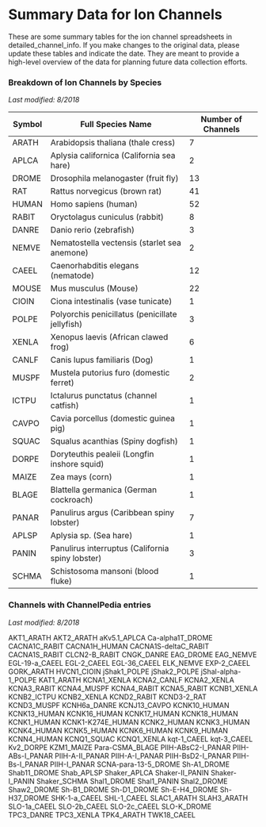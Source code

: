 # Summary Data for Ion Channels
These are some summary tables for the ion channel spreadsheets
in detailed_channel_info.  If you make changes to the original data, please update these tables and indicate the date.  They are meant to provide a high-level overview of the data for planning future data collection efforts.  

### Breakdown of Ion Channels by Species
_Last modified: 8/2018_

| Symbol | Full Species Name | Number of Channels |
|----|---|---|
| ARATH	| Arabidopsis thaliana (thale cress) |	7 |
| APLCA	| Aplysia californica (California sea hare) |	2 |
| DROME	| Drosophila melanogaster (fruit fly) |	13 |
| RAT	| Rattus norvegicus (brown rat) |	41 |
| HUMAN	| Homo sapiens (human) |	52 |
| RABIT	| Oryctolagus cuniculus (rabbit) |	8 |
| DANRE	| Danio rerio (zebrafish) |	3 |
| NEMVE	| Nematostella vectensis (starlet sea anemone) |	2 |
| CAEEL	| Caenorhabditis elegans (nematode) |	12 |
| MOUSE	| Mus musculus (Mouse) |	22 |
| CIOIN	| Ciona intestinalis (vase tunicate) |	1 |
| POLPE	| Polyorchis penicillatus (penicillate jellyfish) |	3 |
| XENLA	| Xenopus laevis (African clawed frog) |	6 |
| CANLF	| Canis lupus familiaris (Dog) |	1 |
| MUSPF	| Mustela putorius furo (domestic ferret) |	2 |
| ICTPU	| Ictalurus punctatus (channel catfish) |	1 |
| CAVPO	| Cavia porcellus (domestic guinea pig) |	1 |
| SQUAC	| Squalus acanthias (Spiny dogfish) |	1 |
| DORPE	| Doryteuthis pealeii (Longfin inshore squid) |	1 |
| MAIZE	| Zea mays (corn) |	1 |
| BLAGE	| Blattella germanica (German cockroach) |	1 |
| PANAR	| Panulirus argus (Caribbean spiny lobster) |	7 |
| APLSP	| Aplysia sp. (Sea hare) |	1 |
| PANIN	| Panulirus interruptus (California spiny lobster) |	3 |
| SCHMA	| Schistosoma mansoni (blood fluke) |	1 |

### Channels with ChannelPedia entries
_Last modified: 8/2018_

AKT1_ARATH
AKT2_ARATH
aKv5.1_APLCA
Ca-alpha1T_DROME
CACNA1C_RABIT
CACNA1H_HUMAN
CACNA1S-deltaC_RABIT
CACNA1S_RABIT
CLCN2-B_RABIT
CNGK_DANRE
EAG_DROME
EAG_NEMVE
EGL-19-a_CAEEL
EGL-2_CAEEL
EGL-36_CAEEL
ELK_NEMVE
EXP-2_CAEEL
GORK_ARATH
HVCN1_CIOIN
jShak1_POLPE
jShak2_POLPE
jShal-alpha-1_POLPE
KAT1_ARATH
KCNA1_XENLA
KCNA2_CANLF
KCNA2_XENLA
KCNA3_RABIT
KCNA4_MUSPF
KCNA4_RABIT
KCNA5_RABIT
KCNB1_XENLA
KCNB2_ICTPU
KCNB2_XENLA
KCND2_RABIT
KCND3-2_RAT
KCND3_MUSPF
KCNH6a_DANRE
KCNJ13_CAVPO
KCNK10_HUMAN
KCNK13_HUMAN
KCNK16_HUMAN
KCNK17_HUMAN
KCNK18_HUMAN
KCNK1_HUMAN
KCNK1-K274E_HUMAN
KCNK2_HUMAN
KCNK3_HUMAN
KCNK4_HUMAN
KCNK5_HUMAN
KCNK6_HUMAN
KCNK9_HUMAN
KCNN4_HUMAN
KCNQ1_SQUAC
KCNQ1_XENLA
kqt-1_CAEEL
kqt-3_CAEEL
Kv2_DORPE
KZM1_MAIZE
Para-CSMA_BLAGE
PIIH-ABsC2-I_PANAR
PIIH-ABs-I_PANAR
PIIH-A-II_PANAR
PIIH-A-I_PANAR
PIIH-BsD2-I_PANAR
PIIH-Bs-I_PANAR
PIIH-I_PANAR
SCNA-para-13-5_DROME
Sh-A1_DROME
Shab11_DROME
Shab_APLSP
Shaker_APLCA
Shaker-II_PANIN
Shaker-I_PANIN
Shaker_SCHMA
Shal1_DROME
Shal1_PANIN
Shal2_DROME
Shaw2_DROME
Sh-B1_DROME
Sh-D1_DROME
Sh-E-H4_DROME
Sh-H37_DROME
SHK-1-a_CAEEL
SHL-1_CAEEL
SLAC1_ARATH
SLAH3_ARATH
SLO-1a_CAEEL
SLO-2b_CAEEL
SLO-2c_CAEEL
SLO-K_DROME
TPC3_DANRE
TPC3_XENLA
TPK4_ARATH
TWK18_CAEEL
